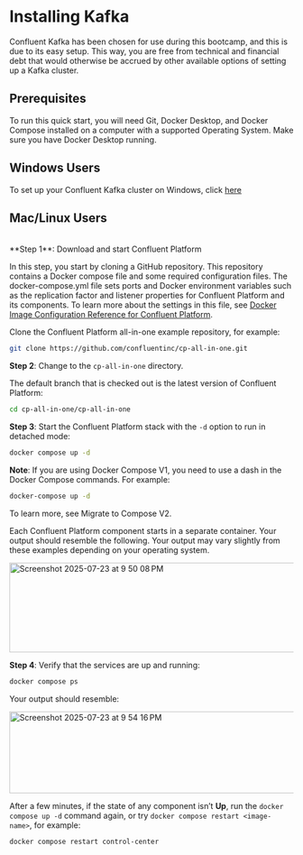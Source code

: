 # Installing Kafka

Confluent Kafka has been chosen for use during this bootcamp, and this is due to its easy setup. This way, you are free from technical and financial debt that would otherwise be accrued by other available options of setting up a Kafka cluster. 

## Prerequisites
To run this quick start, you will need Git, Docker Desktop, and Docker Compose installed on a computer with a supported Operating System. Make sure you have Docker Desktop running.

## Windows Users
To set up your Confluent Kafka cluster on Windows, click [here](https://www.confluent.io/blog/set-up-and-run-kafka-on-windows-linux-wsl-2/)

## Mac/Linux Users
<br>
**Step 1**: Download and start Confluent Platform

In this step, you start by cloning a GitHub repository. This repository contains a Docker compose file and some required configuration files. The docker-compose.yml file sets ports and Docker environment variables such as the replication factor and listener properties for Confluent Platform and its components. To learn more about the settings in this file, see [Docker Image Configuration Reference for Confluent Platform](https://docs.confluent.io/platform/current/installation/docker/config-reference.html#config-reference).

Clone the Confluent Platform all-in-one example repository, for example:

```bash 
git clone https://github.com/confluentinc/cp-all-in-one.git
```

**Step 2**: Change to the `cp-all-in-one` directory.

 The default branch that is checked out is the latest version of Confluent Platform:

```bash
cd cp-all-in-one/cp-all-in-one
```
**Step 3**: Start the Confluent Platform stack with the `-d` option to run in detached mode:

```bash
docker compose up -d
```

**Note**: If you are using Docker Compose V1, you need to use a dash in the Docker Compose commands. For example:

```bash
docker-compose up -d
```
To learn more, see Migrate to Compose V2.

Each Confluent Platform component starts in a separate container. Your output should resemble the following. Your output may vary slightly from these examples depending on your operating system.

<img width="1118" height="159" alt="Screenshot 2025-07-23 at 9 50 08 PM" src="https://github.com/user-attachments/assets/29e99c57-a49c-43f9-8a6b-77c53ecb22a2" />

**Step 4**: Verify that the services are up and running:

```bash
docker compose ps
```
Your output should resemble:

<img width="1415" height="145" alt="Screenshot 2025-07-23 at 9 54 16 PM" src="https://github.com/user-attachments/assets/20a71701-8244-42ff-892b-b3c78ee722ac" />

After a few minutes, if the state of any component isn’t **Up**, run the `docker compose up -d` command again, or try `docker compose restart <image-name>`, for example:
```bash
docker compose restart control-center
```

